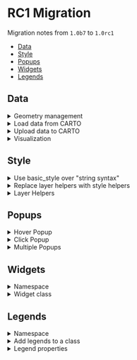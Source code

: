# RC1 Migration

Migration notes from `1.0b7` to `1.0rc1`

* [Data](#Data)
* [Style](#Style)
* [Popups](#Popups)
* [Widgets](#Widgets)
* [Legends](#Legends)

## Data

<details><summary>Geometry management</summary>
<p>

* From:

```python
from cartoframes import CartoDataFrame

cdf = CartoDataFrame(df, geometry='the_geom')
```

* To:

```python
from geopandas import GeoDataFrame
from cartoframes.utils import decode_geometry

gdf = GeoDataFrame(df, geometry=decode_geometry(df['the_geom']))
```

* From:

```python
from cartoframes import CartoDataFrame

cdf = CartoDataFrame(df)
cdf.set_geometry_from_xy('lng', 'lat', inplace=True)
```

* To:

```python
from geopandas import GeoDataFrame, points_from_xy

gdf = GeoDataFrame(df, geometry=points_from_xy(df['lng'], df['lat']))
```

</p>
</details>

<details><summary>Load data from CARTO</summary>
<p>

* From:

```python
from cartoframes import CartoDataFrame

cdf = CartoDataFrame.from_carto('global_power_plants', limit=100)
```

* To (as we already could):

```python
from cartoframes import read_carto

gdf = read_carto('global_power_plants', limit=100)
```

</p>
</details>

<details><summary>Upload data to CARTO</summary>
<p>

* From:

```python
cdf.to_carto(
    table_name='global_power_plants',
    if_exists='replace'
)
```

* To (as we already could):

```python
from cartoframes import to_carto

to_carto(
    gdf,
    table_name='global_power_plants',
    if_exists='replace'
)
```

</p>
</details>

<details><summary>Visualization</summary>
<p>

* From:

```python
cdf.viz()
```

* To (as we already could):

```python
from cartoframes.viz import Map, Layer

Map(Layer(gdf))

# or Layer(gdf)
```

</p>
</details>

## Style

<details><summary>Use basic_style over "string syntax"</summary>
<p>

Replace CARTO VL style syntax by using style helpers.

* From:

```python
from cartoframes.viz import Map, Layer, Style

Map(
  Layer(
    'table_name',
    style='color: blue strokeColor: white'
  )
)
```

* To:

```python
from cartoframes.viz import Map, Layer, basic_style

Map(
  Layer(
    'table_name',
    style=basic_style(color='blue', stroke_color='white')
  )
)
```

</p>
</details>

<details><summary>Replace layer helpers with style helpers</summary>
<p>

* From:

```python
from cartoframes.viz.helpers import size_category_layer

size_category_layer(
  'roads',
  'type',
  title='Roads sized by category'
)
```

* To:

```python
from cartoframes.viz import Layer, size_category_style

Layer(
  'roads',
  size_category_style('type'),
  title='Roads sized by category'
)
```

</p>
</details>

<details><summary>Layer Helpers</summary>
<p>

Layer helpers have been replaced by style helpers. Now every layer is made by using the Layer class.

* From:

```python
from cartoframes.viz.helpers import color_category_layer

color_category_layer('table', 'column', palette='sunset', legends=False, widgets=True, popups=True, title='Title')
```

* To:

```python
from cartoframes.viz.helpers import Layer, color_category_style

Layer(
    'table',
    color_category_style('column', palette='sunset'),
    default_legend=False,
    default_widget=True,
    default_popup_hover=True,
    default_popup_click=True  # New feature
    title='Title'
)
```

</p>
</details>

## Popups

<details><summary>Hover Popup</summary>
<p>

Simple hover popup, now `popup_hover` is a Layer parameter that contains an array of `popup_element`

* From:

```python
from cartoframes.viz import Layer

Layer(
    'populated_places'
    popup={
        'hover': '$name'
    }
)
```

* To:

```python
from cartoframes.viz import Layer, popup_element

Layer(
    'populated_places',
    popup_hover=[
        popup_element('name')
    ]
)
```
</p>
</details>

<details><summary>Click Popup</summary>
<p>

Click popup with two values, now `popup_click` is also a Layer parameter that contains an array of `popup_element`

* From:

```python
from cartoframes.viz import Layer

Layer(
    'populated_places'
    popup={
        'click': ['$name', '$pop_max']
    }
)
```

* To:

```python
from cartoframes.viz import Layer, popup_element

Layer(
    'populated_places',
    popup_click=[
        popup_element('name'),
        popup_element('pop_max')
    ]
)
```
</p>
</details>

<details><summary>Multiple Popups</summary>
<p>

Multiple popups with custom titles

* From:

```python
from cartoframes.viz import Layer

Layer(
    'populated_places'
    popup={
        'click': [{
            'value': '$name',
            'title': 'Name'
        }, {
            'value': '$pop_max',
            'title': 'Pop Max'
        }],
        'hover': [{
            'value': '$name',
            'title': 'Name'
        }]
    }
)
```

* To:

```python
from cartoframes.viz import Layer, popup_element

Layer(
    'populated_places',
    popup_hover=[
        popup_element('name', title='Name'),
    ],
    popup_click=[
        popup_element('name', title='Name'),
        popup_element('pop_max', title='Pop Max')
    ]
)
```
</p>
</details>

## Widgets

<details><summary>Namespace</summary>
<p>

* From:

```python
from cartoframes.viz.widgets import formula_widget
```

* To:

```python
from cartoframes.viz import formula_widget
```

</p>
</details>

<details><summary>Widget class</summary>
<p>

* Don't create widgets through the `Widget` class anymore, extend the built-in widgets

</p>
</details>

## Legends

<details><summary>Namespace</summary>
<p>

* From:

```python
from cartoframes.viz import Legend
```

* To:

```python
from cartoframes.viz import color_bins_legend
```

</p>
</details>

<details><summary>Add legends to a class</summary>
<p>

* Don't create widgets through the `Legend` class anymore, extend the built-in legends
* `legend` parameter in Layer now is `legends` (plural)


* From:

```python
from cartoframes.viz import Map, Layer, Legend
Map(
  Layer(
    'table_name',
    style='...',
    legend=Legend('color-bins', title='Legend Title')
  )
)
```

* To:


```python
from cartoframes.viz import Map, Layer, color_bins_style, color_bins_legend, 
Map(
  Layer(
    'table_name',
    style=color_bins_style('column_name'),
    legends=color_bins_legend(title='Legend Title')
  )
)

# or

from cartoframes.viz import Map, Layer, color_bins_style, default_legend
Map(
  Layer(
    'table_name',
    style=color_bins_style('column_name'),
    legends=default_legend(title='Legend Title')
  )
)
```

Using multiple legends:

```python
from cartoframes.viz import Map, Layer, color_bins_style, basic_legend, default_legend
Map(
  Layer(
    'table_name',
    style=color_bins_style('column_name')
    legends=[
      basic_legend(title='Legend Title 1'),
      default_legend(title='Legend Title 2')
    ]
  )
)
```
</p>
</details>

<details><summary>Legend properties</summary>
<p>

Available properties for legends are changed to:

* "color" -> "color"
* "strokeColor" -> "stroke_color"
* "width" -> "size"
* "strokeWidth" -> "stroke_width"

* From:

```python
from cartoframes.viz import Map, Layer, Legend
Map(
  Layer(
    'table_name',
    style='...',
    legend=Legend('color-category', title='Legend Title', prop='strokeColor')
  )
)
```

* To:

```python
from cartoframes.viz import color_category_style, color_category_legend
Map(
  Layer(
    'table_name',
    style=color_category_style('column_name'),
    legends=color_category_legend('color-bins', title='Legend Title', prop='stroke_color')
  )
)
```
</p>
</details>